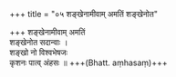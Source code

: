 +++
title = "०५ शङ्खेनामीवाम् अमतिं शङ्खेनोत"

+++
शङ्खेनामीवाम् अमतिं  
शङ्खेनोत सदान्वाः ।  
शङ्खो नो विश्वभेषजः  
कृशनः पात्व् अंहसः ॥ +++(Bhatt. aṃhasaṃ)+++